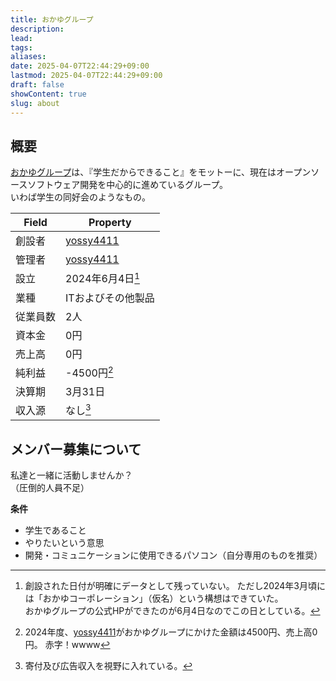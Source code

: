 ```yaml
---
title: おかゆグループ
description: 
lead: 
tags: 
aliases: 
date: 2025-04-07T22:44:29+09:00
lastmod: 2025-04-07T22:44:29+09:00
draft: false
showContent: true
slug: about
---
```

## 概要
[おかゆグループ](https://okayugroup.com)は、『学生だからできること』をモットーに、現在はオープンソースソフトウェア開発を中心的に進めているグループ。  
いわば学生の同好会のようなもの。

| Field | Property                 |
| ----- | ------------------------ |
| 創設者   | [yossy4411](../私について.md) |
| 管理者   | [yossy4411](../私について.md) |
| 設立    | 2024年6月4日[^1]            |
| 業種    | ITおよびその他製品               |
| 従業員数  | 2人                       |
| 資本金   | 0円                       |
| 売上高   | 0円                       |
| 純利益   | -4500円[^2]               |
| 決算期   | 3月31日                    |
| 収入源   | なし[^3]                   |

[^1]: 創設された日付が明確にデータとして残っていない。
    ただし2024年3月頃には「おかゆコーポレーション」（仮名）という構想はできていた。  
    おかゆグループの公式HPができたのが6月4日なのでこの日としている。
[^2]: 2024年度、[yossy4411](../私について.md)がおかゆグループにかけた金額は4500円、売上高0円。
    赤字！wwww
[^3]: 寄付及び広告収入を視野に入れている。

## メンバー募集について
私達と一緒に活動しませんか？  
（圧倒的人員不足）

**条件**
- 学生であること
- やりたいという意思
- 開発・コミュニケーションに使用できるパソコン（自分専用のものを推奨）